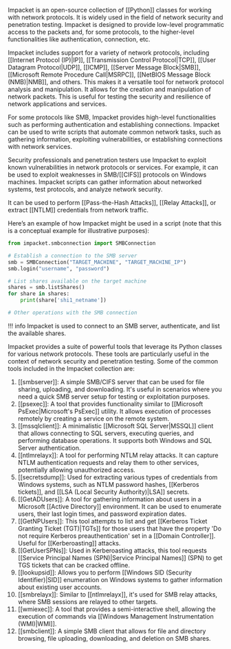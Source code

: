 Impacket is an open-source collection of [[Python]] classes for working with network protocols. It is widely used in the field of network security and penetration testing. Impacket is designed to provide low-level programmatic access to the packets and, for some protocols, to the higher-level functionalities like authentication, connection, etc.

Impacket includes support for a variety of network protocols, including [[Internet Protocol (IP)|IP]], [[Transmission Control Protocol|TCP]], [[User Datagram Protocol|UDP]], [[ICMP]], [[Server Message Block|SMB]], [[Microsoft Remote Procedure Call|MSRPC]], [[NetBIOS Message Block (NMB)|NMB]], and others. This makes it a versatile tool for network protocol analysis and manipulation. It allows for the creation and manipulation of network packets. This is useful for testing the security and resilience of network applications and services.

For some protocols like SMB, Impacket provides high-level functionalities such as performing authentication and establishing connections. Impacket can be used to write scripts that automate common network tasks, such as gathering information, exploiting vulnerabilities, or establishing connections with network services.

Security professionals and penetration testers use Impacket to exploit known vulnerabilities in network protocols or services. For example, it can be used to exploit weaknesses in SMB/[[CIFS]] protocols on Windows machines. Impacket scripts can gather information about networked systems, test protocols, and analyze network security.

It can be used to perform [[Pass-the-Hash Attacks]], [[Relay Attacks]], or extract [[NTLM]] credentials from network traffic.

Here’s an example of how Impacket might be used in a script (note that this is a conceptual example for illustrative purposes):

```python
from impacket.smbconnection import SMBConnection

# Establish a connection to the SMB server
smb = SMBConnection("TARGET_MACHINE", "TARGET_MACHINE_IP")
smb.login("username", "password")

# List shares available on the target machine
shares = smb.listShares()
for share in shares:
    print(share['shi1_netname'])

# Other operations with the SMB connection
```

!!! info
    Impacket is used to connect to an SMB server, authenticate, and list the available shares.

Impacket provides a suite of powerful tools that leverage its Python classes for various network protocols. These tools are particularly useful in the context of network security and penetration testing. Some of the common tools included in the Impacket collection are:

1. [[smbserver]]: A simple SMB/CIFS server that can be used for file sharing, uploading, and downloading. It's useful in scenarios where you need a quick SMB server setup for testing or exploitation purposes.
2. [[psexec]]: A tool that provides functionality similar to [[Microsoft PsExec|Microsoft's PsExec]] utility. It allows execution of processes remotely by creating a service on the remote system.
3. [[mssqlclient]]: A minimalistic [[Microsoft SQL Server|MSSQL]] client that allows connecting to SQL servers, executing queries, and performing database operations. It supports both Windows and SQL Server authentication.
4. [[ntlmrelayx]]: A tool for performing NTLM relay attacks. It can capture NTLM authentication requests and relay them to other services, potentially allowing unauthorized access.
5. [[secretsdump]]: Used for extracting various types of credentials from Windows systems, such as NTLM password hashes, [[Kerberos tickets]], and [[LSA (Local Security Authority)|LSA]] secrets.
6. [[GetADUsers]]: A tool for gathering information about users in a Microsoft [[Active Directory]] environment. It can be used to enumerate users, their last login times, and password expiration dates.
7. [[GetNPUsers]]: This tool attempts to list and get [[Kerberos Ticket Granting Ticket (TGT)|TGTs]] for those users that have the property 'Do not require Kerberos preauthentication' set in a [[Domain Controller]]. Useful for [[Kerberoasting]] attacks.
8. [[GetUserSPNs]]: Used in Kerberoasting attacks, this tool requests [[Service Principal Names (SPN)|Service Principal Names]] (SPN) to get TGS tickets that can be cracked offline.
9. [[lookupsid]]: Allows you to perform [[Windows SID (Security Identifier)|SID]] enumeration on Windows systems to gather information about existing user accounts.
10. [[smbrelayx]]: Similar to [[ntlmrelayx]], it's used for SMB relay attacks, where SMB sessions are relayed to other targets.
11. [[wmiexec]]: A tool that provides a semi-interactive shell, allowing the execution of commands via [[Windows Management Instrumentation (WMI)|WMI]].
12. [[smbclient]]: A simple SMB client that allows for file and directory browsing, file uploading, downloading, and deletion on SMB shares.
